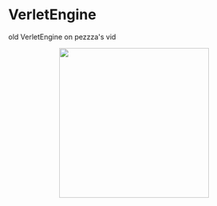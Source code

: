 # VerletEngine
old VerletEngine on pezzza's vid

<div style="display: flex; justify-content: center;">
    <img src="1.png" width="300">
</div>
